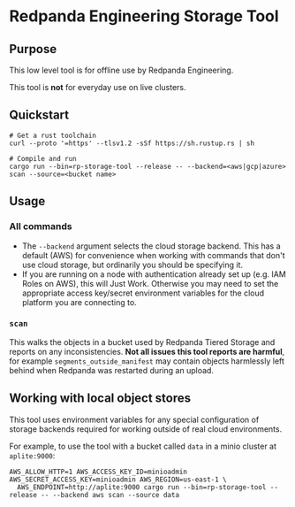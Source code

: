 # Redpanda Engineering Storage Tool

## Purpose

This low level tool is for offline use by Redpanda Engineering.

This tool is **not** for everyday use on live clusters.

## Quickstart

    # Get a rust toolchain
    curl --proto '=https' --tlsv1.2 -sSf https://sh.rustup.rs | sh

    # Compile and run
    cargo run --bin=rp-storage-tool --release -- --backend=<aws|gcp|azure> scan --source=<bucket name>

## Usage

### All commands

* The `--backend` argument selects the cloud storage backend. This has a default (AWS) for convenience when working with
  commands that don't use cloud storage, but ordinarily you should be specifying it.
* If you are running on a node with authentication already set up (e.g. IAM Roles on AWS), this will Just Work.
  Otherwise you may need to set the appropriate access key/secret environment variables for the cloud platform you are
  connecting to.

### `scan`

This walks the objects in a bucket used by Redpanda Tiered Storage and reports on any inconsistencies.
**Not all issues this tool reports are harmful**, for example `segments_outside_manifest` may contain objects harmlessly
left behind when Redpanda was restarted during an upload.

## Working with local object stores

This tool uses environment variables for any special configuration of storage backends required for working outside of
real cloud environments.

For example, to use the tool with a bucket called `data` in a minio cluster at `aplite:9000`:

    AWS_ALLOW_HTTP=1 AWS_ACCESS_KEY_ID=minioadmin AWS_SECRET_ACCESS_KEY=minioadmin AWS_REGION=us-east-1 \
      AWS_ENDPOINT=http://aplite:9000 cargo run --bin=rp-storage-tool --release -- --backend aws scan --source data